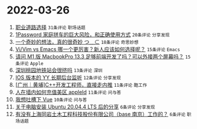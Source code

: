 # 2022-03-26

1. [职业道路选择](https://www.v2ex.com/t/842986) `31条评论` `职场话题`
1. [1Password 家庭拼车的巨大风险，和正确使用方式](https://www.v2ex.com/t/842995) `20条评论` `分享发现`
1. [一个奇妙的想法，真的很奇妙 つ﹏⊂](https://www.v2ex.com/t/842994) `18条评论` `奇思妙想`
1. [Vi/Vim vs Emacs 哪一个更厉害？新人应该如何选择呢？](https://www.v2ex.com/t/843001) `15条评论` `Emacs`
1. [请问 M1 版 MacbookPro 13.3 足够前端开发了吗？可以外接两个屏幕吗？](https://www.v2ex.com/t/842993) `15条评论` `Apple`
1. [深圳桃园地铁站会很挤吗](https://www.v2ex.com/t/842997) `13条评论` `深圳`
1. [IOS 版本的 YY 长期后台监听](https://www.v2ex.com/t/843002) `12条评论` `分享发现`
1. [[广州｜黄埔]C++开发工程师，直接走内推](https://www.v2ex.com/t/842991) `11条评论` `酷工作`
1. [人在墙内如何充值美区 appleId](https://www.v2ex.com/t/842987) `11条评论` `问与答`
1. [我想吐槽下 Vue](https://www.v2ex.com/t/842996) `10条评论` `问与答`
1. [关于电脑安装 Ubuntu 20.04.4 LTS 后的分享](https://www.v2ex.com/t/842989) `6条评论` `分享发现`
1. [有没有上海同岩土木工程科技股份有限公司（base 南京）工作的？](https://www.v2ex.com/t/842982) `6条评论` `职场话题`
